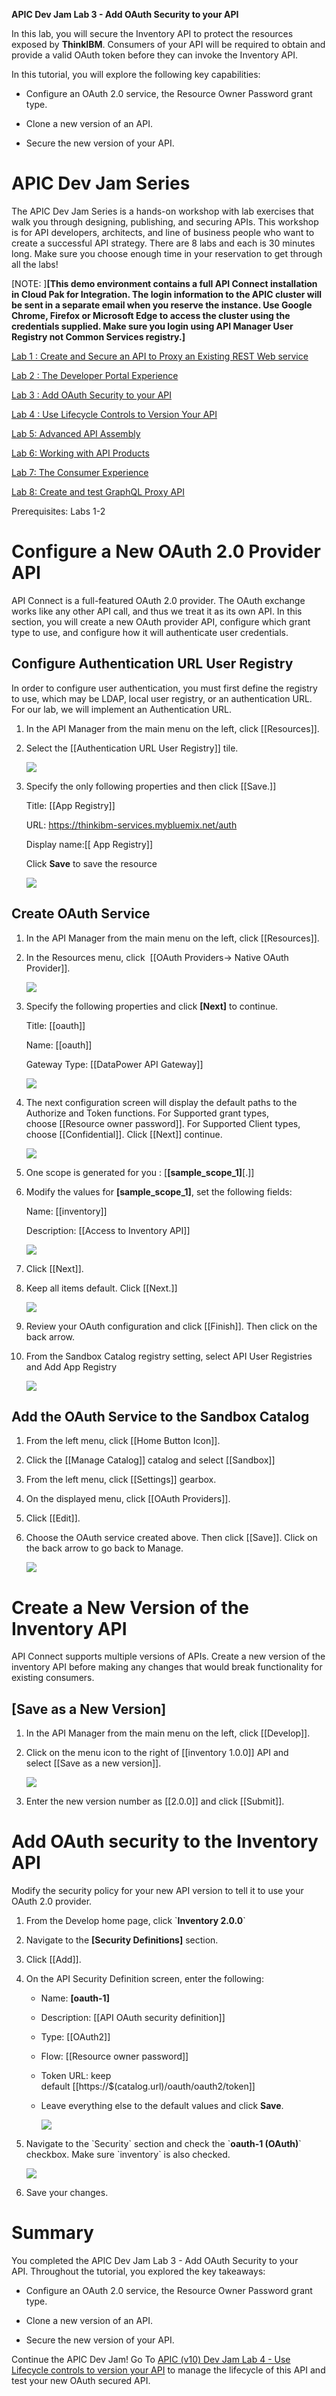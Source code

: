 **APIC Dev Jam Lab 3 - Add OAuth Security to your API**

In this lab, you will secure the Inventory API to protect the resources
exposed by **ThinkIBM**. Consumers of your API will be required to
obtain and provide a valid OAuth token before they can invoke the
Inventory API.

In this tutorial, you will explore the following key capabilities:

-   Configure an OAuth 2.0 service, the Resource Owner Password grant
    type.

-   Clone a new version of an API.

-   Secure the new version of your API.

 APIC Dev Jam Series
==================================================================================================================================================================================================================

The APIC Dev Jam Series is a hands-on workshop with lab exercises that
walk you through designing, publishing, and securing APIs. This workshop
is for API developers, architects, and line of business people who want
to create a successful API strategy. There are 8 labs and each is 30
minutes long. Make sure you choose enough time in your reservation to
get through all the labs! 

[NOTE: ]**[This demo environment contains a
full API Connect installation in Cloud Pak for Integration. The login
information to the APIC cluster will be sent in a separate email when
you reserve the instance. Use Google Chrome, Firefox or Microsoft Edge
to access the cluster using the credentials supplied. Make sure you
login using API Manager User Registry not Common Services
registry.]**

[Lab 1 : Create and Secure an API to Proxy an Existing REST Web
service](https://integrationsuperhero.github.io/techcon2020/APICDevJam/Lab1)

[Lab 2 : The Developer Portal
Experience](https://integrationsuperhero.github.io/techcon2020/APICDevJam/Lab2)

[Lab 3 : Add OAuth Security to your
API](https://integrationsuperhero.github.io/techcon2020/APICDevJam/Lab3)

[Lab 4 : Use Lifecycle Controls to Version Your
API](https://integrationsuperhero.github.io/techcon2020/APICDevJam/Lab4)

[Lab 5: Advanced API
Assembly](https://integrationsuperhero.github.io/techcon2020/APICDevJam/Lab5)

[Lab 6: Working with API
Products](https://integrationsuperhero.github.io/techcon2020/APICDevJam/Lab6)

[Lab 7: The Consumer
Experience](https://integrationsuperhero.github.io/techcon2020/APICDevJam/Lab7)

[Lab 8: Create and test GraphQL Proxy
API](https://integrationsuperhero.github.io/techcon2020/APICDevJam/Lab8)


Prerequisites: Labs 1-2

 Configure a New OAuth 2.0 Provider API
=============================================================================================

API Connect is a full-featured OAuth 2.0 provider. The OAuth exchange
works like any other API call, and thus we treat it as its own API. In
this section, you will create a new OAuth provider API, configure which
grant type to use, and configure how it will authenticate user
credentials.

 Configure Authentication URL User Registry
--------------------------------------------------------------------------------------------------------------------------------------------------------------

In order to configure user authentication, you must first define the
registry to use, which may be LDAP, local user registry, or an
authentication URL. For our lab, we will implement an Authentication
URL.

1.  In the API Manager from the main menu on the left,
    click [[Resources]].

2.  Select the [[Authentication URL User
    Registry]] tile.

    ![](images/tutorial_html_ae58ee320d642047.png)

3.  Specify the only following properties and then
    click [[Save.]]

    Title: [[App Registry]]

    URL: <https://thinkibm-services.mybluemix.net/auth>

    Display name:[[ App Registry]]

    Click **Save** to save the resource

    ![](images/tutorial_html_ae75a185a7c7e950.png)

 Create OAuth Service
----------------------------------------------------------------------------------------------------------------------------------------

1.  In the API Manager from the main menu on the left,
    click [[Resources]].

2.  In the Resources menu, click  [[OAuth Providers-\> Native OAuth
    Provider]].

    ![](images/tutorial_html_f1fe85d169c1b8fc.png)

3.  Specify the following properties and
    click **[Next]** to continue.

    Title: [[oauth]]

    Name: [[oauth]]

    Gateway Type: [[DataPower API Gateway]]

    ![](images/tutorial_html_22f9d0d5c30f657d.png)

4.  The next configuration screen will display the default paths to the
    Authorize and Token functions. For Supported grant types,
    choose [[Resource owner
    password]].
    For Supported Client types,
    choose [[Confidential]].
    Click [[Next]] continue.

    ![](images/tutorial_html_2e278c6df90a639f.png)

5.  One scope is generated for you
    : [**[sample_scope_1]**[.]]

6.  Modify the values
    for **[sample_scope_1]**, set the
    following fields:

    Name: [[inventory]]

    Description: [[Access to Inventory API]]

    ![](images/tutorial_html_b42ee8bacaf23a4c.png)

7.  Click [[Next]].

8.  Keep all items default.
    Click [[Next.]]

    ![](images/tutorial_html_985e9dbc3a3f82c0.png)

9.  Review your OAuth configuration and
    click [[Finish]].
    Then click on the back arrow.

10. From the Sandbox Catalog registry setting, select API User
    Registries and Add App Registry

    ![](images/tutorial_html_c24f06de482a8ab5.png)

 Add the OAuth Service to the Sandbox Catalog
----------------------------------------------------------------------------------------------------------------------------------------------------------------

1.  From the left menu, click [[Home Button
    Icon]].

2.  Click the [[Manage
    Catalog]] catalog
    and select
    [[Sandbox]] 

3.  From the left menu,
    click [[Settings]]
    gearbox.

4.  On the displayed menu, click [[OAuth
    Providers]].

5.  Click [[Edit]].

6.  Choose the OAuth service created above. Then
    click [[Save]].
    Click on the back arrow to go back to Manage.

    ![](images/tutorial_html_6fa9961893476e8e.png)

 Create a New Version of the Inventory API
================================================================================================

API Connect supports multiple versions of APIs. Create a new version of
the inventory API before making any changes that would break
functionality for existing consumers. 

 [Save as a New Version]
-----------------------------------------------------------------------------------------------------------------------------------------

1.  In the API Manager from the main menu on the left,
    click [[Develop]].

2.  Click on the menu icon to the right of [[inventory
    1.0.0]] API
    and select [[Save as a new
    version]].  

    ![](images/tutorial_html_4f0d083547b597a4.png)

3.  Enter the new version number
    as [[2.0.0]] and
    click [[Submit]].

 Add OAuth security to the Inventory API
==============================================================================================

Modify the security policy for your new API version to tell it to use
your OAuth 2.0 provider.

1.  From the Develop home page, click \`**Inventory 2.0.0**\`

2.  Navigate to the **[Security
    Definitions]** section.

3.  Click [[Add]].

4.  On the API Security Definition screen, enter the following:

    -   Name: **[oauth-1]**

    -   Description: [[API OAuth security
        definition]]

    -   Type: [[OAuth2]]

    -   Flow: [[Resource owner
        password]]

    -   Token URL: keep
        default [[https://\$(catalog.url)/oauth/oauth2/token]]

    -   Leave everything else to the default values and
        click **Save**.  

        ![](images/tutorial_html_9b9f57dc81561ae7.png)

5.  Navigate to the \`Security\` section and check the \`**oauth-1
    (OAuth)**\` checkbox. Make sure \`inventory\` is also checked.  

    ![](images/tutorial_html_c8a8e86664fd2a1.png)

6.  Save your changes.

 Summary
==============================================================

You completed the APIC Dev Jam Lab 3 - Add OAuth Security to your
API. Throughout the tutorial, you explored the key takeaways:

-   Configure an OAuth 2.0 service, the Resource Owner Password grant
    type.

-   Clone a new version of an API.

-   Secure the new version of your API.

Continue the APIC Dev Jam! Go To [APIC (v10) Dev Jam Lab 4 - Use
Lifecycle controls to version your
API](https://integrationsuperhero.github.io/techcon2020/APICDevJam/Lab4) to
manage the lifecycle of this API and test your new OAuth secured API.

